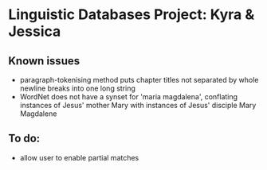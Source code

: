 # Linguistic Databases Project: Kyra & Jessica

## Known issues
- paragraph-tokenising method puts chapter titles not separated by whole newline breaks into one long string
- WordNet does not have a synset for 'maria magdalena', conflating instances of Jesus' mother Mary with instances of Jesus' disciple Mary Magdalene

## To do:
- allow user to enable partial matches